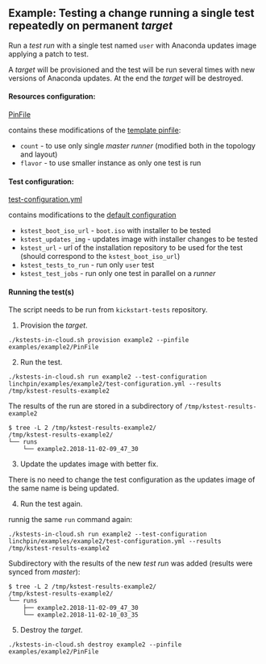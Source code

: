 Example: Testing a change running a single test repeatedly on permanent *target*
--------------------------------------------------------------------------------

Run a *test run* with a single test named `user` with Anaconda updates image applying a patch to test.

A *target* will be provisioned and the test will be run several times with new versions of Anaconda updates. At the end the *target* will be destroyed.

#### Resources configuration:

[PinFile](PinFile)

contains these modifications of the [template pinfile](../../PinFile):

* `count` - to use only single *master* *runner* (modified both in the topology and layout)
* `flavor` - to use smaller instance as only one test is run

#### Test configuration:

[test-configuration.yml](test-configuration.yml)

contains modifications to the [default configuration](../../../ansible/roles/kstest-master/defaults/main/test-configuration.yml)

* `kstest_boot_iso_url` - `boot.iso` with installer to be tested
* `kstest_updates_img` - updates image with installer changes to be tested
* `kstest_url` - url of the installation repository to be used for the test (should correspond to the `kstest_boot_iso_url`)
* `kstest_tests_to_run` - run only `user` test
* `kstest_test_jobs` - run only one test in parallel on a *runner*

#### Running the test(s)

The script needs to be run from `kickstart-tests` repository.

1) Provision the *target*.

```
./kstests-in-cloud.sh provision example2 --pinfile examples/example2/PinFile
```

2) Run the test.

```
./kstests-in-cloud.sh run example2 --test-configuration linchpin/examples/example2/test-configuration.yml --results /tmp/kstest-results-example2
```

The results of the run are stored in a subdirectory of `/tmp/kstest-results-example2`

```
$ tree -L 2 /tmp/kstest-results-example2/
/tmp/kstest-results-example2/
└── runs
    └── example2.2018-11-02-09_47_30

```

3) Update the updates image with better fix.

There is no need to change the test configuration as the updates image of the same name is being updated.

4) Run the test again.

runnig the same `run` command again:

```
./kstests-in-cloud.sh run example2 --test-configuration linchpin/examples/example2/test-configuration.yml --results /tmp/kstest-results-example2
```

Subdirectory with the results of the new *test run* was added (results were synced from *master*):
```
$ tree -L 2 /tmp/kstest-results-example2/
/tmp/kstest-results-example2/
└── runs
    ├── example2.2018-11-02-09_47_30
    └── example2.2018-11-02-10_03_35

```

5) Destroy the *target*.

```
./kstests-in-cloud.sh destroy example2 --pinfile examples/example2/PinFile
```
